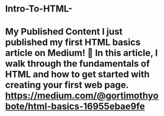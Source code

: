 # Intro-To-HTML-
# My Published Content  I just published my first HTML basics article on Medium! 🎉  In this article, I walk through the fundamentals of HTML and how to get started with creating your first web page. https://medium.com/@gortimothyobote/html-basics-16955ebae9fe
